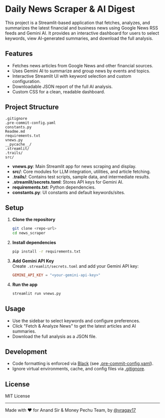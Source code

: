 # Daily News Scraper & AI Digest

This project is a Streamlit-based application that fetches, analyzes, and summarizes the latest financial and business news using Google News RSS feeds and Gemini AI. It provides an interactive dashboard for users to select keywords, view AI-generated summaries, and download the full analysis.

## Features

- Fetches news articles from Google News and other financial sources.
- Uses Gemini AI to summarize and group news by events and topics.
- Interactive Streamlit UI with keyword selection and custom configuration.
- Downloadable JSON report of the full AI analysis.
- Custom CSS for a clean, readable dashboard.

## Project Structure

```
.gitignore
.pre-commit-config.yaml
constants.py
Readme.md
requirements.txt
vnews.py
__pycache__/
.streamlit/
.trails/
src/
```

- **vnews.py**: Main Streamlit app for news scraping and display.
- **src/**: Core modules for LLM integration, utilities, and article fetching.
- **.trails/**: Contains test scripts, sample data, and intermediate results.
- **.streamlit/secrets.toml**: Stores API keys for Gemini AI.
- **requirements.txt**: Python dependencies.
- **constants.py**: UI constants and default keywords/sites.

## Setup

1. **Clone the repository**  
   ```sh
   git clone <repo-url>
   cd news_scraper
   ```

2. **Install dependencies**  
   ```sh
   pip install -r requirements.txt
   ```

3. **Add Gemini API Key**  
   Create `.streamlit/secrets.toml` and add your Gemini API key:
   ```toml
   GEMINI_API_KEY = "<your-gemini-api-key>"
   ```

4. **Run the app**  
   ```sh
   streamlit run vnews.py
   ```

## Usage

- Use the sidebar to select keywords and configure preferences.
- Click "Fetch & Analyze News" to get the latest articles and AI summaries.
- Download the full analysis as a JSON file.

## Development

- Code formatting is enforced via [Black](https://github.com/psf/black) (see [.pre-commit-config.yaml](.pre-commit-config.yaml)).
- Ignore virtual environments, cache, and config files via [.gitignore](.gitignore).

## License

MIT License

---


Made with ❤️ for Anand Sir & Money Pechu Team, by [@vragav17](https://www.linkedin.com/in/vragav17/)